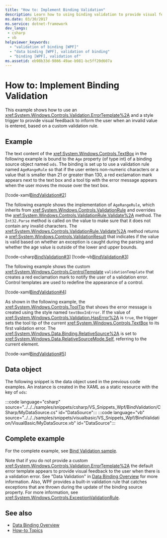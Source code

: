 ```yaml
---
title: "How to: Implement Binding Validation"
description: Learn how to using binding validation to provide visual feedback to the user when an invalid value is entered in Windows Presentation Foundation (WPF). 
ms.date: 03/30/2017
ms.service: dotnet-framework
dev_langs:
 - csharp
 - vb
helpviewer_keywords: 
  - "validation of binding [WPF]"
  - "data binding [WPF], validation of binding"
  - "binding [WPF], validation of"
ms.assetid: eb98b33d-9866-49ae-b981-bc5ff20d607a
---
```

# How to: Implement Binding Validation

This example shows how to use an <xref:System.Windows.Controls.Validation.ErrorTemplate%2A> and a style trigger to provide visual feedback to inform the user when an invalid value is entered, based on a custom validation rule.

## Example

The text content of the <xref:System.Windows.Controls.TextBox> in the following example is bound to the `Age` property (of type int) of a binding source object named `ods`. The binding is set up to use a validation rule named `AgeRangeRule` so that if the user enters non-numeric characters or a value that is smaller than 21 or greater than 130, a red exclamation mark appears next to the text box and a tool tip with the error message appears when the user moves the mouse over the text box.

[!code-xaml[BindValidation#2](../../../samples/snippets/csharp/VS_Snippets_Wpf/BindValidation/CSharp/Window1.xaml#2)]

The following example shows the implementation of `AgeRangeRule`, which inherits from <xref:System.Windows.Controls.ValidationRule> and overrides the <xref:System.Windows.Controls.ValidationRule.Validate%2A> method. The `Int32.Parse` method is called on the value to make sure that it does not contain any invalid characters. The <xref:System.Windows.Controls.ValidationRule.Validate%2A> method returns a <xref:System.Windows.Controls.ValidationResult> that indicates if the value is valid based on whether an exception is caught during the parsing and whether the age value is outside of the lower and upper bounds.

[!code-csharp[BindValidation#3](../../../samples/snippets/csharp/VS_Snippets_Wpf/BindValidation/CSharp/AgeRangeRule.cs#3)]
[!code-vb[BindValidation#3](../../../samples/snippets/visualbasic/VS_Snippets_Wpf/BindValidation/VisualBasic/AgeRangeRule.vb#3)]

The following example shows the custom <xref:System.Windows.Controls.ControlTemplate> `validationTemplate` that creates a red exclamation mark to notify the user of a validation error. Control templates are used to redefine the appearance of a control.

[!code-xaml[BindValidation#4](../../../samples/snippets/csharp/VS_Snippets_Wpf/BindValidation/CSharp/Window1.xaml#4)]

As shown in the following example, the <xref:System.Windows.Controls.ToolTip> that shows the error message is created using the style named `textBoxInError`. If the value of <xref:System.Windows.Controls.Validation.HasError%2A> is `true`, the trigger sets the tool tip of the current <xref:System.Windows.Controls.TextBox> to its first validation error. The <xref:System.Windows.Data.Binding.RelativeSource%2A> is set to <xref:System.Windows.Data.RelativeSourceMode.Self>, referring to the current element.

[!code-xaml[BindValidation#5](../../../samples/snippets/csharp/VS_Snippets_Wpf/BindValidation/CSharp/Window1.xaml#5)]

## Data object

The following snippet is the data object used in the previous code examples. An instance is created in the XAML as a static resource with the key of `ods`:

:::code language="csharp" source="../../../samples/snippets/csharp/VS_Snippets_Wpf/BindValidation/CSharp/MyDataSource.cs" id="DataSource":::
:::code language="vb" source="../../../samples/snippets/visualbasic/VS_Snippets_Wpf/BindValidation/VisualBasic/MyDataSource.vb" id="DataSource":::

## Complete example

For the complete example, see [Bind Validation sample](https://github.com/Microsoft/WPF-Samples/tree/master/Data%20Binding/BindValidation).
  
Note that if you do not provide a custom <xref:System.Windows.Controls.Validation.ErrorTemplate%2A> the default error template appears to provide visual feedback to the user when there is a validation error. See "Data Validation" in [Data Binding Overview](/dotnet/desktop/wpf/data/index) for more information. Also, WPF provides a built-in validation rule that catches exceptions that are thrown during the update of the binding source property. For more information, see <xref:System.Windows.Controls.ExceptionValidationRule>.

## See also

- [Data Binding Overview](/dotnet/desktop/wpf/data/index)
- [How-to Topics](data-binding-how-to-topics.md)
